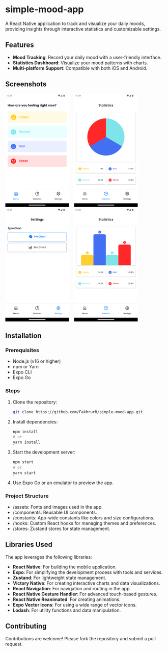 # simple-mood-app

A React Native application to track and visualize your daily moods, providing insights through interactive statistics and customizable settings.

## Features

- **Mood Tracking**: Record your daily mood with a user-friendly interface.
- **Statistics Dashboard**: Visualize your mood patterns with charts.
- **Multi-platform Support**: Compatible with both iOS and Android.

## Screenshots
   <img width="200" alt="skia" src="/screenshoot/Screenshot_1732376390.png">&nbsp;&nbsp;&nbsp;
   <img width="200" alt="skia" src="/screenshoot/Screenshot_1732376391.png">&nbsp;&nbsp;&nbsp;
   <img width="200" alt="skia" src="/screenshoot/Screenshot_1732376393.png">&nbsp;&nbsp;&nbsp;
   <img width="200" alt="skia" src="/screenshoot/Screenshot_1732376419.png">&nbsp;&nbsp;&nbsp;


## Installation

### Prerequisites

- Node.js (v16 or higher)
- npm or Yarn
- Expo CLI
- Expo Go

### Steps

1. Clone the repository:

   ```bash
   git clone https://github.com/FakhrurR/simple-mood-app.git

   ```

2. Install dependencies:

   ```bash
   npm install
   # or
   yarn install

   ```

3. Start the development server:

   ```bash
   npm start
   # or
   yarn start
   ```

4. Use Expo Go or an emulator to preview the app.

### Project Structure

- /assets: Fonts and images used in the app.
- /components: Reusable UI components.
- /constants: App-wide constants like colors and size configurations.
- /hooks: Custom React hooks for managing themes and preferences.
- /stores: Zustand stores for state management.

## Libraries Used

The app leverages the following libraries:

- **React Native**: For building the mobile application.
- **Expo**: For simplifying the development process with tools and services.
- **Zustand**: For lightweight state management.
- **Victory Native**: For creating interactive charts and data visualizations.
- **React Navigation**: For navigation and routing in the app.
- **React Native Gesture Handler**: For advanced touch-based gestures.
- **React Native Reanimated**: For creating animations.
- **Expo Vector Icons**: For using a wide range of vector icons.
- **Lodash**: For utility functions and data manipulation.

## Contributing

Contributions are welcome! Please fork the repository and submit a pull request.
